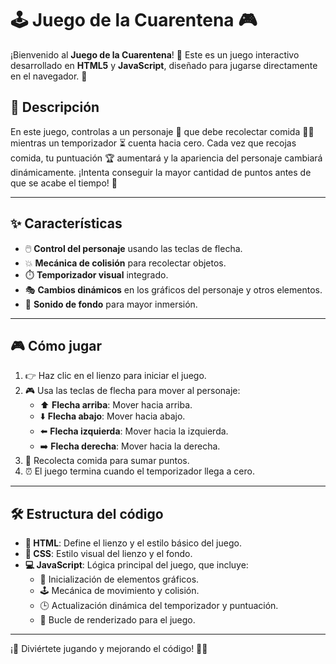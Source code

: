 # 🕹️ Juego de la Cuarentena 🎮

¡Bienvenido al **Juego de la Cuarentena**! 🌟 Este es un juego interactivo desarrollado en **HTML5** y **JavaScript**, diseñado para jugarse directamente en el navegador. 🚀

## 📖 Descripción

En este juego, controlas a un personaje 🧍 que debe recolectar comida 🍔🍕 mientras un temporizador ⏳ cuenta hacia cero. Cada vez que recojas comida, tu puntuación 🏆 aumentará y la apariencia del personaje cambiará dinámicamente. ¡Intenta conseguir la mayor cantidad de puntos antes de que se acabe el tiempo! 🎯

---

## ✨ Características

- 🖱️ **Control del personaje** usando las teclas de flecha.  
- 💥 **Mecánica de colisión** para recolectar objetos.  
- ⏱️ **Temporizador visual** integrado.  
- 🎭 **Cambios dinámicos** en los gráficos del personaje y otros elementos.  
- 🎵 **Sonido de fondo** para mayor inmersión.  

---

## 🎮 Cómo jugar

1. 👉 Haz clic en el lienzo para iniciar el juego.  
2. 🎮 Usa las teclas de flecha para mover al personaje:
   - ⬆️ **Flecha arriba**: Mover hacia arriba.  
   - ⬇️ **Flecha abajo**: Mover hacia abajo.  
   - ⬅️ **Flecha izquierda**: Mover hacia la izquierda.  
   - ➡️ **Flecha derecha**: Mover hacia la derecha.  
3. 🍴 Recolecta comida para sumar puntos.  
4. ⏰ El juego termina cuando el temporizador llega a cero.  

---

## 🛠️ Estructura del código

- **📄 HTML**: Define el lienzo y el estilo básico del juego.  
- **🎨 CSS**: Estilo visual del lienzo y el fondo.  
- **💻 JavaScript**: Lógica principal del juego, que incluye:
  - 🔧 Inicialización de elementos gráficos.  
  - 🕹️ Mecánica de movimiento y colisión.  
  - 🕒 Actualización dinámica del temporizador y puntuación.  
  - 🎥 Bucle de renderizado para el juego.  

---

¡💪 Diviértete jugando y mejorando el código! 🚀🎉

